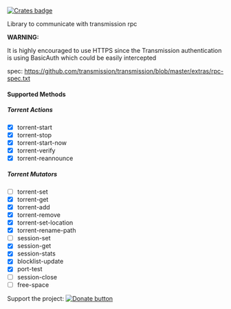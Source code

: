 [![Crates badge](https://badge-cache.kominick.com/crates/v/transmission-rpc.svg?label=transmission-rpc)](https://crates.io/crates/transmission-rpc)

Library to communicate with transmission rpc

**WARNING:**

It is highly encouraged to use HTTPS since the Transmission authentication is using BasicAuth which could be easily intercepted

spec: https://github.com/transmission/transmission/blob/master/extras/rpc-spec.txt

#### Supported Methods

##### Torrent Actions

- [X] torrent-start
- [X] torrent-stop
- [X] torrent-start-now
- [X] torrent-verify
- [X] torrent-reannounce

##### Torrent Mutators

- [ ] torrent-set
- [X] torrent-get
- [X] torrent-add
- [X] torrent-remove
- [X] torrent-set-location
- [X] torrent-rename-path
- [ ] session-set
- [X] session-get
- [X] session-stats
- [X] blocklist-update
- [X] port-test
- [ ] session-close
- [ ] free-space

Support the project: [![Donate button](https://www.paypalobjects.com/en_US/DK/i/btn/btn_donateCC_LG.gif)](https://www.paypal.com/cgi-bin/webscr?cmd=_s-xclick&hosted_button_id=H337RKJSC4YG4&source=url)
